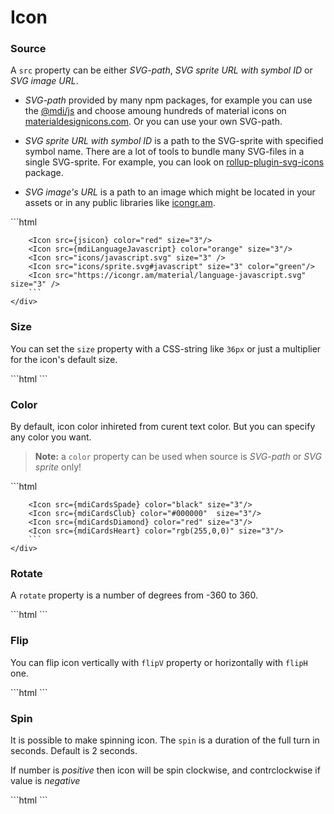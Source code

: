 <script>
    import Example from './../cmp/Example.svelte';
    import {Icon} from './../../../cmp/index';
    import { mdiCardsSpade,mdiCardsClub,mdiCardsDiamond,mdiCardsHeart,mdiLanguageJavascript } from '@mdi/js';
    const jsicon =`M3,3H21V21H3V3M7.73,18.04C8.13,18.89 8.92,19.59 10.27,
    19.59C11.77,19.59 12.8,18.79 12.8,17.04V11.26H11.1V17C11.1,
    17.86 10.75,18.08 10.2,18.08C9.62,18.08 9.38,17.68 9.11,
    17.21L7.73,18.04M13.71,17.86C14.21,18.84 15.22,19.59 16.8,
    19.59C18.4,19.59 19.6,18.76 19.6,17.23C19.6,15.82 18.79,
    15.19 17.35,14.57L16.93,14.39C16.2,14.08 15.89,13.87 15.89,
    13.37C15.89,12.96 16.2,12.64 16.7,12.64C17.18,12.64 17.5,
    12.85 17.79,13.37L19.1,12.5C18.55,11.54 17.77,11.17 16.7,
    11.17C15.19,11.17 14.22,12.13 14.22,13.4C14.22,14.78 15.03,
    15.43 16.25,15.95L16.67,16.13C17.45,16.47 17.91,16.68 17.91,
    17.26C17.91,17.74 17.46,18.09 16.76,18.09C15.93,18.09 15.45,
    17.66 15.09,17.06L13.71,17.86Z`;
</script>

# Icon

### Source

A `src` property can be either *SVG-path*, *SVG sprite URL with symbol ID* or *SVG image URL*.

* *SVG-path* provided by many npm packages, for example you can use the [@mdi/js](https://www.npmjs.com/package/@mdi/js)  and choose amoung hundreds of material icons on  [materialdesignicons.com](https://materialdesignicons.com/). Or you can use your own SVG-path.

* *SVG sprite URL with symbol ID* is a path to the SVG-sprite with specified symbol name. There are a lot of tools to bundle many SVG-files in a single SVG-sprite. For example, you can look on [rollup-plugin-svg-icons](https://www.npmjs.com/package/rollup-plugin-svg-icons) package.

* *SVG image's URL* is a path to an image which might be located in your assets or in any public libraries 
    like [icongr.am](https://icongr.am/).


<Example>
    <div slot="text">
        <Icon src={jsicon} color="red" size="3"/>
        <Icon src={mdiLanguageJavascript} color="orange" size="3"/>
        <Icon src="icons/javascript.svg" size="3" />
        <Icon src="icons/sprite.svg#javascript" size="3" color="green"/>
        <Icon src="https://icongr.am/material/language-javascript.svg" size="3" />
    </div>
    <div slot="code">
        ```html
        <script>
            import { mdiLanguageJavascript } from '@mdi/js';
            const jsicon =`M3,3H21V21H3V3M7.73,18.04C8.13,18.89 8.92,19.59 10.27,
            19.59C11.77,19.59 12.8,18.79 12.8,17.04V11.26H11.1V17C11.1,
            17.86 10.75,18.08 10.2,18.08C9.62,18.08 9.38,17.68 9.11,
            17.21L7.73,18.04M13.71,17.86C14.21,18.84 15.22,19.59 16.8,
            19.59C18.4,19.59 19.6,18.76 19.6,17.23C19.6,15.82 18.79,
            15.19 17.35,14.57L16.93,14.39C16.2,14.08 15.89,13.87 15.89,
            13.37C15.89,12.96 16.2,12.64 16.7,12.64C17.18,12.64 17.5,
            12.85 17.79,13.37L19.1,12.5C18.55,11.54 17.77,11.17 16.7,
            11.17C15.19,11.17 14.22,12.13 14.22,13.4C14.22,14.78 15.03,
            15.43 16.25,15.95L16.67,16.13C17.45,16.47 17.91,16.68 17.91,
            17.26C17.91,17.74 17.46,18.09 16.76,18.09C15.93,18.09 15.45,
            17.66 15.09,17.06L13.71,17.86Z`;
        </script>

        <Icon src={jsicon} color="red" size="3"/>
        <Icon src={mdiLanguageJavascript} color="orange" size="3"/>
        <Icon src="icons/javascript.svg" size="3" />
        <Icon src="icons/sprite.svg#javascript" size="3" color="green"/>
        <Icon src="https://icongr.am/material/language-javascript.svg" size="3" />
        ```
    </div>
</Example>


### Size

You can set the `size` property with a CSS-string like `36px` or just a multiplier for the icon's default size.

<Example>
    <div slot="text">
        <Icon src="https://icongr.am/devicon/ember-original-wordmark.svg" size="2"/>
        <Icon src="https://icongr.am/devicon/angularjs-original.svg" size="3"/>
        <Icon src="icons/svelte.svg" size="96px" title="The BEST framework EVER!"/>
        <Icon src="https://icongr.am/devicon/vuejs-original.svg" size={6/2}/>
        <Icon src="https://icongr.am/devicon/react-original.svg" size={2}/>
    </div>
    <div slot="code">
        ```html
        <Icon src="https://icongr.am/devicon/ember-original-wordmark.svg" size="2"/>
        <Icon src="https://icongr.am/devicon/angularjs-original.svg" size="3"/>
        <Icon src="icons/svelte.svg" size="96px" />
        <Icon src="https://icongr.am/devicon/vuejs-original.svg" size={6/2}/>
        <Icon src="https://icongr.am/devicon/react-original.svg" size={2}/>
        ```
    </div>
</Example>


### Color

By default, icon color inhireted from curent text color. But you can specify any color you want.

> **Note:** a `color` property can be used when source is *SVG-path* or *SVG sprite* only!

<Example>
    <div slot="text">
        <Icon src={mdiCardsSpade} color="black" size="3"/>
        <Icon src={mdiCardsClub} color="#000000"  size="3"/>
        <Icon src={mdiCardsDiamond} color="red" size="3"/>
        <Icon src={mdiCardsHeart} color="rgb(255,0,0)" size="3"/>
    </div>
    <div slot="code">
        ```html
        <script>
            import { mdiCardsSpade,mdiCardsClub,mdiCardsDiamond,mdiCardsHeart } from '@mdi/js';
        </script>

        <Icon src={mdiCardsSpade} color="black" size="3"/>
        <Icon src={mdiCardsClub} color="#000000"  size="3"/>
        <Icon src={mdiCardsDiamond} color="red" size="3"/>
        <Icon src={mdiCardsHeart} color="rgb(255,0,0)" size="3"/>
        ```
    </div>
</Example>


### Rotate
A `rotate` property is a number of degrees from -360 to 360.

<Example>
    <div slot="text">
        <Icon src="icons/javascript.svg" rotate="-100"  size="2"/>
        <Icon src="icons/javascript.svg" rotate="-55"  size="2"/>
        <Icon src="icons/javascript.svg" rotate="0"  size="2"/>
        <Icon src="icons/javascript.svg" rotate="45"  size="2"/>
        <Icon src="icons/javascript.svg" rotate="70"  size="2"/>
    </div>
    <div slot="code">
        ```html
        <Icon src="icons/javascript.svg" rotate="-100"  size="2"/>
        <Icon src="icons/javascript.svg" rotate="-55"  size="2"/>
        <Icon src="icons/javascript.svg" rotate="0"  size="2"/>
        <Icon src="icons/javascript.svg" rotate="45"  size="2"/>
        <Icon src="icons/javascript.svg" rotate="70"  size="2"/>
        ```
    </div>
</Example>


### Flip

You can flip icon vertically with `flipV` property or horizontally with `flipH` one.


<Example>
    <div slot="text">
        <Icon src="icons/javascript.svg" size="2"/>
        <Icon src="icons/javascript.svg" flipH size="2"/>
        <Icon src="icons/javascript.svg" flipV size="2"/>
        <Icon src="icons/javascript.svg" flipV flipH size="2"/>
    </div>
    <div slot="code">
        ```html
        <Icon src="icons/javascript.svg" size="2"/>
        <Icon src="icons/javascript.svg" flipH size="2"/>
        <Icon src="icons/javascript.svg" flipV size="2"/>
        <Icon src="icons/javascript.svg" flipV flipH size="2"/>
        ```
    </div>
</Example>


### Spin

It is possible to make spinning icon. The `spin` is a duration of the full turn in seconds. Default is 2 seconds. 

If number is *positive* then icon will be spin clockwise, and contrclockwise if value is *negative*

<Example>
    <div slot="text">
        <Icon src="icons/svelte.svg" spin="-2" size="2"/>
        <Icon src="icons/svelte.svg" spin="-5" size="2"/>
        <Icon src="icons/svelte.svg" spin="-10" size="2"/>
        <Icon src="icons/svelte.svg" spin size="2"/>
        <Icon src="icons/svelte.svg" spin="1" size="2"/>
        <Icon src="icons/svelte.svg" spin="0.5" size="2"/>
    </div>
    <div slot="code">
        ```html
        <Icon src="icons/svelte.svg" spin="-2" size="2"/>
        <Icon src="icons/svelte.svg" spin="-5" size="2"/>
        <Icon src="icons/svelte.svg" spin="-10" size="2"/>
        <Icon src="icons/svelte.svg" spin size="2"/>
        <Icon src="icons/svelte.svg" spin="1" size="2"/>
        <Icon src="icons/svelte.svg" spin="0.5" size="2"/>
        ```
    </div>
</Example>